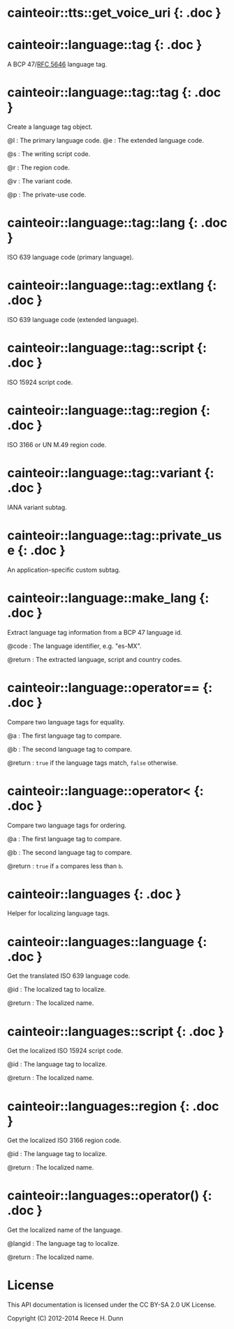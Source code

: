 # cainteoir::tts::get_voice_uri {: .doc }

# cainteoir::language::tag {: .doc }

A BCP 47/[RFC 5646](http://www.ietf.org/rfc/rfc5646.txt) language tag.

# cainteoir::language::tag::tag {: .doc }

Create a language tag object.

@l
: The primary language code.
@e
: The extended language code.

@s
: The writing script code.

@r
: The region code.

@v
: The variant code.

@p
: The private-use code.

# cainteoir::language::tag::lang {: .doc }

ISO 639 language code (primary language).

# cainteoir::language::tag::extlang {: .doc }

ISO 639 language code (extended language).

# cainteoir::language::tag::script {: .doc }

ISO 15924 script code.

# cainteoir::language::tag::region {: .doc }

ISO 3166 or UN M.49 region code.

# cainteoir::language::tag::variant {: .doc }

IANA variant subtag.

# cainteoir::language::tag::private_use {: .doc }

An application-specific custom subtag.

# cainteoir::language::make_lang {: .doc }

Extract language tag information from a BCP 47 language id.

@code
: The language identifier, e.g. "es-MX".

@return
: The extracted language, script and country codes.

# cainteoir::language::operator== {: .doc }

Compare two language tags for equality.

@a
: The first language tag to compare.

@b
: The second language tag to compare.

@return
: `true` if the language tags match, `false` otherwise.

# cainteoir::language::operator< {: .doc }

Compare two language tags for ordering.

@a
: The first language tag to compare.

@b
: The second language tag to compare.

@return
: `true` if `a` compares less than `b`.

# cainteoir::languages {: .doc }

Helper for localizing language tags.

# cainteoir::languages::language {: .doc }

Get the translated ISO 639 language code.

@id
: The localized tag to localize.

@return
: The localized name.

# cainteoir::languages::script {: .doc }

Get the localized ISO 15924 script code.

@id
: The language tag to localize.

@return
: The localized name.

# cainteoir::languages::region {: .doc }

Get the localized ISO 3166 region code.

@id
: The language tag to localize.

@return
: The localized name.

# cainteoir::languages::operator() {: .doc }

Get the localized name of the language.

@langid
: The language tag to localize.

@return
: The localized name.

# License

This API documentation is licensed under the CC BY-SA 2.0 UK License.

Copyright (C) 2012-2014 Reece H. Dunn
